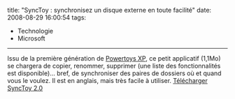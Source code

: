 title: "SyncToy : synchronisez un disque externe en toute facilité"
date: 2008-08-29 16:00:54
tags:
  - Technologie
  - Microsoft
---

Issu de la première génération de [Powertoys XP](//fr.wikipedia.org/wiki/Powertoys), ce petit applicatif (1,1Mo) se chargera de copier, renommer, supprimer (une liste des fonctionnalités est disponible)&#8230; bref, de synchroniser des paires de dossiers où et quand vous le voulez. Il est en anglais, mais très facile à utiliser. [Télécharger SyncToy 2.0](http://www.microsoft.com/en-us/download/details.aspx?id=15155)